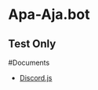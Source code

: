 <h1 allign='center'>Apa-Aja.bot</h1>
<h2 allign='center'>Test Only</h2>

#Documents
 - [Discord.js](https://discord.js.org/#/)